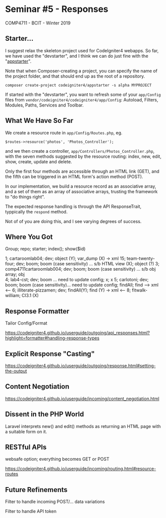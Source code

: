 # Seminar #5 - Responses
COMP4711 - BCIT - Winter 2019

## Starter...

I suggest relax the  skeleton project used for CodeIgniter4
webapps. So far, we have used the "devstarter", and I think
we can do just fine with the 
"[appstarter](https://codeigniter4.github.io/userguide/installation/installing_composer.html#app-starter)".

Note that when Composer-creating  a project, you can specify the name of
the project folder, and that should end up as the root of a repository.

    composer create-project codeigniter4/appstarter -s alpha MYPROJECT

If started with the "devstarter", you want to refresh some of your `app/Config` files
from `vendor/codeigniter4/codeigniter4/app/Config`: Autoload, Filters, Modules,
Paths, Services and Toolbar.

## What We Have So Far

We create a resource route in `app/Config/Routes.php`, eg.

    $routes->resource('photos', 'Photos_Controller');

and we then create a controller, `app/Controllers/Photos_Controller.php`,
with the seven methods suggested by the resource routing: index, new, edit,
show, create, update and delete.

Only the first four methods are accessible through an HTML link (GET), and
the fifth can be triggered in an HTML form's action method (POST).

In our implementation, we build a resource record as an associative array,
and a set of them as an array of associative arrays, trusting the framework
to "do things right".

The expected response handling is through the API ResponseTrait, typpically
the `respond` method.

Not of of you are doing this, and I see varying degrees of success.

## Where You Got

Group; repo; starter; index(); show($id)

1; cartaroomlab04; dev; object (Y); var_dump (X) -> xml
15; team-twenty-four; dev; boom; boom (case sensitivity) ... s/b HTML view (X); object (?)
3; comp4711cartaroomlab004; dev; boom; boom (case sensitivity) ... s/b obj array; obj  
4; lab4-cst; dev; boom ... need to update config; x; x
5; carlotoni; dev; boom; boom (case sensitivity)... need to update config; findAll; find --> xml <--
6; illiterate-pizzamen; dev; findAll(Y); find (Y) -> xml <--
8; fitwalk-william; CI3.1 (X)
    
## Response Formatter

Tailor Config/Format

https://codeigniter4.github.io/userguide/outgoing/api_responses.html?highlight=formatter#handling-response-types

## Explicit Response "Casting"

https://codeigniter4.github.io/userguide/outgoing/response.html#setting-the-output

## Content Negotiation

https://codeigniter4.github.io/userguide/incoming/content_negotiation.html

## Dissent in the PHP World

Laravel interprets new() and edit() methods as returning an HTML page
with a suitable form on it.

## RESTful APIs

websafe option; everything becomes GET or POST

https://codeigniter4.github.io/userguide/incoming/routing.html#resource-routes

## Future Refinements

Filter to handle incoming POST/... data variations 

Filter to handle API token

